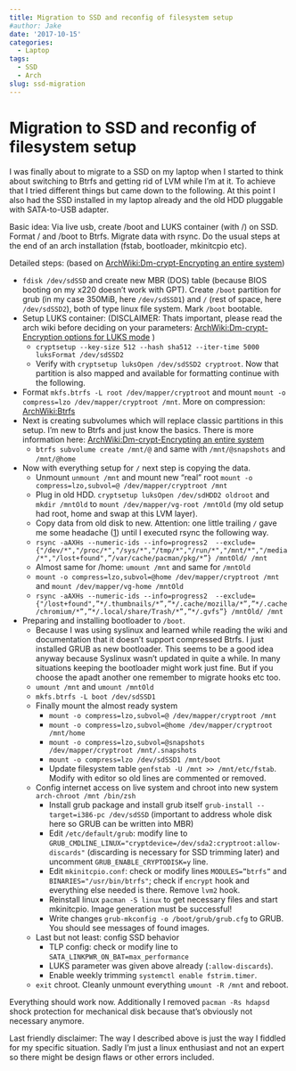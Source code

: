 ```yaml
---
title: Migration to SSD and reconfig of filesystem setup
#author: Jake
date: '2017-10-15'
categories:
  - Laptop
tags:
  - SSD
  - Arch
slug: ssd-migration
---
```



# Migration to SSD and reconfig of filesystem setup
I was finally about to migrate to a SSD on my laptop when I started to think about switching to Btrfs and getting rid of LVM while I’m at it. 
To achieve that I tried different things but came down to the following. At this point I also had the SSD installed in my laptop already and 
the old HDD pluggable with SATA-to-USB adapter.

Basic idea: Via live usb, create /boot and LUKS container (with /) on SSD. Format / and /boot to Btrfs. Migrate data with rsync. Do the usual 
steps at the end of an arch installation (fstab, bootloader, mkinitcpio etc).

Detailed steps: (based on [ArchWiki:Dm-crypt-Encrypting an entire 
system](https://wiki.archlinux.org/index.php/Dm-crypt/Encrypting_an_entire_system#Btrfs_subvolumes_with_swap))

- `fdisk /dev/sdSSD` and create new MBR (DOS) table (because BIOS booting on my x220 doesn’t work with GPT). Create `/boot` partition for grub 
(in my case 350MiB, here `/dev/sdSSD1`) and `/` (rest of space, here `/dev/sdSSD2`), both of type linux file system. Mark `/boot` bootable.
- Setup LUKS container: (DISCLAIMER: Thats important, please read the arch wiki before deciding on your parameters: 
[ArchWiki:Dm-crypt-Encryption options for LUKS 
mode](https://wiki.archlinux.org/index.php/Dm-crypt/Device_encryption#Encryption_options_for_LUKS_mode) )
    - `cryptsetup --key-size 512 --hash sha512 --iter-time 5000 luksFormat /dev/sdSSD2`
    - Verify with `cryptsetup luksOpen /dev/sdSSD2 cryptroot`. Now that partition is also mapped and available for formatting continue with 
the following.
- Format `mkfs.btrfs -L root /dev/mapper/cryptroot` and mount `mount -o compress=lzo /dev/mapper/cryptroot /mnt`. More on compression: 
[ArchWiki:Btrfs](https://wiki.archlinux.org/index.php/Btrfs#Compression)
- Next is creating subvolumes which will replace classic partitions in this setup. I’m new to Btrfs and just know the basics. There is more 
information here: [ArchWiki:Dm-crypt-Encrypting an entire 
system](https://wiki.archlinux.org/index.php/Dm-crypt/Encrypting_an_entire_system#Creating_btrfs_subvolumes)
    - `btrfs subvolume create /mnt/@` and same with `/mnt/@snapshots` and `/mnt/@home`
 - Now with everything setup for `/` next step is copying the data.
    - Unmount `unmount /mnt` and mount new “real” root `mount -o compress=lzo,subvol=@ /dev/mapper/cryptroot /mnt`
    - Plug in old HDD. `cryptsetup luksOpen /dev/sdHDD2 oldroot` and `mkdir /mntOld` to `mount /dev/mapper/vg-root /mntOld` (my old setup had 
root, home and swap at this LVM layer).
    - Copy data from old disk to new. Attention: one little trailing `/` gave me some headache 
([1](https://serverfault.com/questions/529287/rsync-creates-a-directory-with-the-same-name-inside-of-destination-directory)) until I executed 
rsync the following way.
    - `rsync -aAXHs --numeric-ids --info=progress2 
--exclude={"/dev/*","/proc/*","/sys/*","/tmp/*","/run/*","/mnt/*","/media/*","/lost+found",”/var/cache/pacman/pkg/*”} /mntOld/ /mnt`
    - Almost same for /home: `umount /mnt` and same for `/mntOld`
    - `mount -o compress=lzo,subvol=@home /dev/mapper/cryptroot /mnt` and `mount /dev/mapper/vg-home /mntOld`
    - `rsync -aAXHs --numeric-ids --info=progress2 
--exclude={"/lost+found",”*/.thumbnails/*”,”*/.cache/mozilla/*”,”*/.cache/chromium/*”,”*/.local/share/Trash/*”,”*/.gvfs”} /mntOld/ /mnt`
- Preparing and installing bootloader to `/boot`.
    - Because I was using syslinux and learned while reading the wiki and documentation that it doesn’t support compressed Btrfs. I just 
installed GRUB as new bootloader. This seems to be a good idea anyway because Syslinux wasn’t updated in quite a while. In many situations 
keeping the bootloader might work just fine. But if you choose the apadt another one remember to migrate hooks etc too.
    - `umount /mnt` and `umount /mntOld`
    - `mkfs.btrfs -L boot /dev/sdSSD1`
    - Finally mount the almost ready system 
        - `mount -o compress=lzo,subvol=@ /dev/mapper/cryptroot /mnt`
        - `mount -o compress=lzo,subvol=@home /dev/mapper/cryptroot /mnt/home`
        - `mount -o compress=lzo,subvol=@snapshots /dev/mapper/cryptroot /mnt/.snapshots`
        - `mount -o compress=lzo /dev/sdSSD1 /mnt/boot`
        - Update filesystem table `genfstab -U /mnt >> /mnt/etc/fstab`. Modify with editor so old lines are commented or removed.
    - Config internet access on live system and chroot into new system `arch-chroot /mnt /bin/zsh`
        - Install grub package and install grub itself `grub-install --target=i386-pc /dev/sdSSD` (important to address whole disk here so 
GRUB can be written into MBR)
        - Edit `/etc/default/grub`: modify line to `GRUB_CMDLINE_LINUX="cryptdevice=/dev/sda2:cryptroot:allow-discards"` (discarding is 
necessary for SSD trimming later) and uncomment `GRUB_ENABLE_CRYPTODISK=y` line.
        - Edit `mkinitcpio.conf`: check or modify lines `MODULES=”btrfs”` and `BINARIES="/usr/bin/btrfs"`; check if `encrypt` hook and 
everything else needed is there. Remove `lvm2` hook.
        - Reinstall linux `pacman -S linux` to get necessary files and start mkinitcpio. Image generation must be successful!
        - Write changes `grub-mkconfig -o /boot/grub/grub.cfg` to GRUB. You should see messages of found images. 
    - Last but not least: config SSD behavior
        - TLP config: check or modify line to `SATA_LINKPWR_ON_BAT=max_performance`
        - LUKS parameter was given above already (`:allow-discards`).
        - Enable weekly trimming `systemctl enable fstrim.timer`.
    - `exit` chroot. Cleanly unmount everything `umount -R /mnt` and reboot.

Everything should work now. Additionally I removed `pacman -Rs hdapsd` shock protection for mechanical disk because that’s obviously not 
necessary anymore.

Last friendly disclaimer: The way I described above is just the way I fiddled for my specific situation. Sadly I’m just a linux enthusiast and 
not an expert so there might be design flaws or other errors included.

